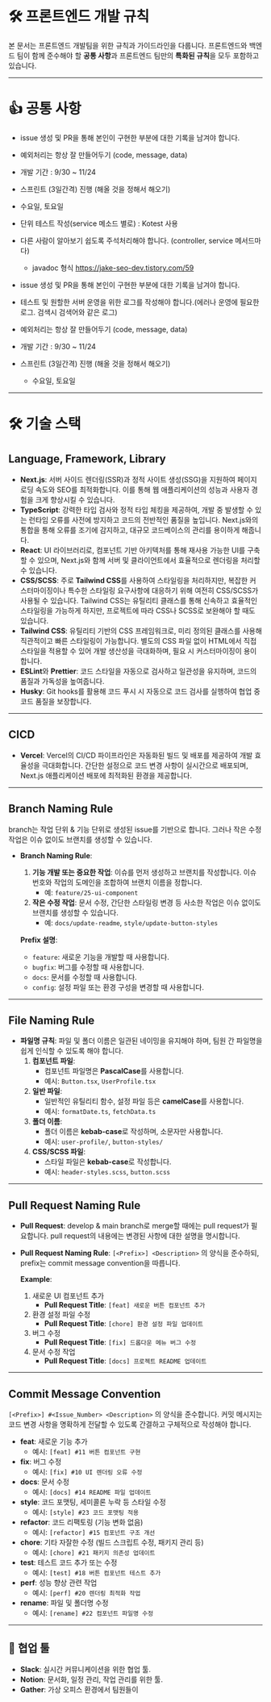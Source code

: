 # 🛠️ 프론트엔드 개발 규칙

본 문서는 프론트엔드 개발팀을 위한 규칙과 가이드라인을 다룹니다. 프론트엔드와 백엔드 팀이 함께 준수해야 할 **공통 사항**과 프론트엔드 팀만의 **특화된 규칙**을 모두 포함하고 있습니다.

---

# 👍 공통 사항

- issue 생성 및 PR을 통해 본인이 구현한 부분에 대한 기록을 남겨야 합니다.
- 예외처리는 항상 잘 만들어두기 (code, message, data)
- 개발 기간 : 9/30 ~ 11/24
- 스프린트 (3일간격) 진행 (해올 것을 정해서 해오기)

- 수요일, 토요일

- 단위 테스트 작성(service 메소드 별로) : Kotest 사용
- 다른 사람이 알아보기 쉽도록 주석처리해야 합니다. (controller, service 메서드마다)
    - javadoc 형식 https://jake-seo-dev.tistory.com/59
- issue 생성 및 PR을 통해 본인이 구현한 부분에 대한 기록을 남겨야 합니다.
- 테스트 및 원할한 서버 운영을 위한 로그를 작성해야 합니다.(에러나 운영에 필요한 로그. 검색시 검색어와 같은 로그)
- 예외처리는 항상 잘 만들어두기 (code, message, data)
- 개발 기간 : 9/30 ~ 11/24
- 스프린트 (3일간격) 진행 (해올 것을 정해서 해오기)
    - 수요일, 토요일

---

# 🛠️ 기술 스택

## Language, Framework, Library

- **Next.js**: 서버 사이드 렌더링(SSR)과 정적 사이트 생성(SSG)을 지원하여 페이지 로딩 속도와 SEO를 최적화합니다. 이를 통해 웹 애플리케이션의 성능과 사용자 경험을 크게 향상시킬 수 있습니다.
- **TypeScript**: 강력한 타입 검사와 정적 타입 체킹을 제공하여, 개발 중 발생할 수 있는 런타임 오류를 사전에 방지하고 코드의 전반적인 품질을 높입니다. Next.js와의 통합을 통해 오류를 조기에 감지하고, 대규모 코드베이스의 관리를 용이하게 해줍니다.
- **React**: UI 라이브러리로, 컴포넌트 기반 아키텍처를 통해 재사용 가능한 UI를 구축할 수 있으며, Next.js와 함께 서버 및 클라이언트에서 효율적으로 렌더링을 처리할 수 있습니다.
- **CSS/SCSS**: 주로 **Tailwind CSS**를 사용하여 스타일링을 처리하지만, 복잡한 커스터마이징이나 특수한 스타일링 요구사항에 대응하기 위해 여전히 CSS/SCSS가 사용될 수 있습니다. Tailwind CSS는 유틸리티 클래스를 통해 신속하고 효율적인 스타일링을 가능하게 하지만, 프로젝트에 따라 CSS나 SCSS로 보완해야 할 때도 있습니다.
- **Tailwind CSS**: 유틸리티 기반의 CSS 프레임워크로, 미리 정의된 클래스를 사용해 직관적이고 빠른 스타일링이 가능합니다. 별도의 CSS 파일 없이 HTML에서 직접 스타일을 적용할 수 있어 개발 생산성을 극대화하며, 필요 시 커스터마이징이 용이합니다.
- **ESLint**와 **Prettier**: 코드 스타일을 자동으로 검사하고 일관성을 유지하며, 코드의 품질과 가독성을 높여줍니다.
- **Husky**: Git hooks를 활용해 코드 푸시 시 자동으로 코드 검사를 실행하여 협업 중 코드 품질을 보장합니다.

---

## CICD

- **Vercel**: Vercel의 CI/CD 파이프라인은 자동화된 빌드 및 배포를 제공하여 개발 효율성을 극대화합니다. 간단한 설정으로 코드 변경 사항이 실시간으로 배포되며, Next.js 애플리케이션 배포에 최적화된 환경을 제공합니다.

---

## Branch Naming Rule

branch는 작업 단위 & 기능 단위로 생성된 issue를 기반으로 합니다. 그러나 작은 수정 작업은 이슈 없이도 브랜치를 생성할 수 있습니다.

- **Branch Naming Rule**:
    1. **기능 개발 또는 중요한 작업**: 이슈를 먼저 생성하고 브랜치를 작성합니다. 이슈 번호와 작업의 도메인을 조합하여 브랜치 이름을 정합니다.
        - 예: `feature/25-ui-component`
    2. **작은 수정 작업**: 문서 수정, 간단한 스타일링 변경 등 사소한 작업은 이슈 없이도 브랜치를 생성할 수 있습니다.
        - 예: `docs/update-readme`, `style/update-button-styles`
    
    **Prefix 설명**:
    
    - `feature`: 새로운 기능을 개발할 때 사용합니다.
    - `bugfix`: 버그를 수정할 때 사용합니다.
    - `docs`: 문서를 수정할 때 사용합니다.
    - `config`: 설정 파일 또는 환경 구성을 변경할 때 사용합니다.

---

## File Naming Rule

- **파일명 규칙**: 파일 및 폴더 이름은 일관된 네이밍을 유지해야 하며, 팀원 간 파일명을 쉽게 인식할 수 있도록 해야 합니다.
    1. **컴포넌트 파일**:
        - 컴포넌트 파일명은 **PascalCase**를 사용합니다.
        - 예시: `Button.tsx`, `UserProfile.tsx`
    2. **일반 파일**:
        - 일반적인 유틸리티 함수, 설정 파일 등은 **camelCase**를 사용합니다.
        - 예시: `formatDate.ts`, `fetchData.ts`
    3. **폴더 이름**:
        - 폴더 이름은 **kebab-case**로 작성하며, 소문자만 사용합니다.
        - 예시: `user-profile/`, `button-styles/`
    4. **CSS/SCSS 파일**:
        - 스타일 파일은 **kebab-case**로 작성합니다.
        - 예시: `header-styles.scss`, `button.scss`

---

## Pull Request Naming Rule

- **Pull Request**: develop & main branch로 merge할 때에는 pull request가 필요합니다. pull request의 내용에는 변경된 사항에 대한 설명을 명시합니다.
- **Pull Request Naming Rule**: `[<Prefix>] <Description>` 의 양식을 준수하되, prefix는 commit message convention을 따릅니다.
    
    **Example**:
    
    1. 새로운 UI 컴포넌트 추가
        - **Pull Request Title**: `[feat] 새로운 버튼 컴포넌트 추가`
    2. 환경 설정 파일 수정
        - **Pull Request Title**: `[chore] 환경 설정 파일 업데이트`
    3. 버그 수정
        - **Pull Request Title**: `[fix] 드롭다운 메뉴 버그 수정`
    4. 문서 수정 작업
        - **Pull Request Title**: `[docs] 프로젝트 README 업데이트`

---

## Commit Message Convention

`[<Prefix>] #<Issue_Number> <Description>` 의 양식을 준수합니다. 커밋 메시지는 코드 변경 사항을 명확하게 전달할 수 있도록 간결하고 구체적으로 작성해야 합니다.

- **feat**: 새로운 기능 추가
    - 예시: `[feat] #11 버튼 컴포넌트 구현`
- **fix**: 버그 수정
    - 예시: `[fix] #10 UI 렌더링 오류 수정`
- **docs**: 문서 수정
    - 예시: `[docs] #14 README 파일 업데이트`
- **style**: 코드 포맷팅, 세미콜론 누락 등 스타일 수정
    - 예시: `[style] #23 코드 포맷팅 적용`
- **refactor**: 코드 리팩토링 (기능 변화 없음)
    - 예시: `[refactor] #15 컴포넌트 구조 개선`
- **chore**: 기타 자잘한 수정 (빌드 스크립트 수정, 패키지 관리 등)
    - 예시: `[chore] #21 패키지 의존성 업데이트`
- **test**: 테스트 코드 추가 또는 수정
    - 예시: `[test] #18 버튼 컴포넌트 테스트 추가`
- **perf**: 성능 향상 관련 작업
    - 예시: `[perf] #20 렌더링 최적화 작업`
- **rename**: 파일 및 폴더명 수정
    - 예시: `[rename] #22 컴포넌트 파일명 수정`

---

## 🙏 협업 툴

- **Slack**: 실시간 커뮤니케이션을 위한 협업 툴.
- **Notion**: 문서화, 일정 관리, 작업 관리를 위한 툴.
- **Gather**: 가상 오피스 환경에서 팀원들이